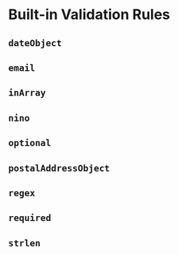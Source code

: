 # Built-in Validation Rules

## `dateObject`

## `email`

## `inArray`

## `nino`

## `optional`

## `postalAddressObject`

## `regex`

## `required`

## `strlen`
